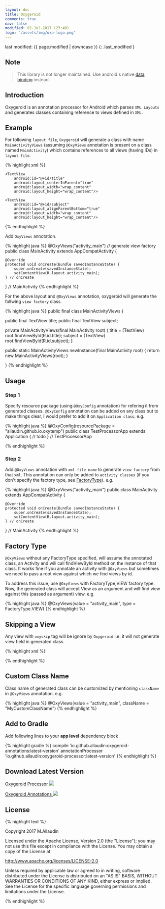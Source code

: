 ```yaml
---
layout: doc
title: Oxygeroid
comments: true
nav: false
modified: 02-Jul-2017 (23:40)
logo: "/assets/img/oxp-logo.png"
---
```



last modified: {{ page.modified | downcase }}
{: .last_modified }

## Note

> This library is not longer maintained. Use android's native [data binding](https://developer.android.com/topic/libraries/data-binding/index.html) instead.

## Introduction

Oxygeroid is an annotation processor for Android which parses `XML Layouts` and generates classes containing reference to views defined in `XML`.

## Example

For following `layout file`, `Oxygeroid` will generate a class with name `MainActivityViews` (assuming `@OxyViews` annotation is present on a class named `MainActivity`) which contains references to all views (having IDs) in `layout file`.


{% highlight xml %}
<?xml version="1.0" encoding="utf-8"?>
<RelativeLayout
    xmlns:android="http://schemas.android.com/apk/res/android"
    xmlns:tools="http://schemas.android.com/tools"
    android:layout_width="match_parent"
    android:layout_height="match_parent"
    tools:context="com.mallaudin.testprocessor.MainActivity">

    <TextView
        android:id="@+id/title"
        android:layout_centerInParent="true"
        android:layout_width="wrap_content"
        android:layout_height="wrap_content"/>

    <TextView
        android:id="@+id/subject"
        android:layout_alignParentBottom="true"
        android:layout_width="wrap_content"
        android:layout_height="wrap_content"/>

</RelativeLayout>
{% endhighlight %}

Add `OxyViews` annotation.

{% highlight java %}
@OxyViews("activity_main") // generate view factory
public class MainActivity extends AppCompatActivity {

    @Override
    protected void onCreate(Bundle savedInstanceState) {
        super.onCreate(savedInstanceState);
        setContentView(R.layout.activity_main);
    } // onCreate

} // MainActivity
{% endhighlight %}

For the above layout and `@OxyViews` annotation, oxygeroid will generate the follwing `view factory` class.

{% highlight java %}
public final class MainActivityViews {

  public final TextView title;
  public final TextView subject;

  private MainActivityViews(final MainActivity root) {
    title = (TextView) root.findViewById(R.id.title);
    subject = (TextView) root.findViewById(R.id.subject);
  }

  public static MainActivityViews newInstance(final MainActivity root) {
    return new MainActivityViews(root);
  }

}
{% endhighlight %}


## Usage

### Step 1

Specify resource package (using `@OxyConfig` annotation) for refering `R` from generated classes. `@OxyConfig` annotation can be added on any class but to make things clear, I would prefer to add it on `Application class`. e.g.

{% highlight java %}
@OxyConfig(resourcePackage = "allaudin.github.io.oxytemp")
public class TestProcessorApp extends Application {
	// todo
} // TestProcessorApp

{% endhighlight %}

### Step 2

Add `@OxyViews` annotation with `xml file name` to generate `view factory` from that `xml`. This annotation can only be added to `activity classes` (if you don't specify the factory type, see [FactoryType](https://allaudin.github.io/oxygeroid/#factorytype)).  e.g.

{% highlight java %}
@OxyViews("activity_main")
public class MainActivity extends AppCompatActivity {

    @Override
    protected void onCreate(Bundle savedInstanceState) {
        super.onCreate(savedInstanceState);
        setContentView(R.layout.activity_main);
    } // onCreate

} // MainActivity
{% endhighlight %}


## Factory Type

`@OxyViews` without any FactoryType specified, will assume the annotated class, an Activity and will call findViewById method on the instance of that class. It works fine if you annotate an activity with `@OxyViews` but sometimes we need to pass a root view against which we find views by id.

To address this issue, use `@OxyViews` with FactoryType,VIEW factory type. Now, the generated class will accept View as an argument and will find view against this (passed as argument) view. e.g.

{% highlight java %}
@OxyViews(value = "activity_main", type = FactoryType.VIEW)
{% endhighlight %}


## Skipping a View

Any view with `oxyskip` tag will be ignore by `Oxygeroid` i.e. it will not generate view field in generated class.


{% highlight xml %}
<View
        android:id="@+id/my_view"
        android:tag="oxyskip"
        android:layout_width="wrap_content"
        android:layout_height="wrap_content" />

{% endhighlight %}

## Custom Class Name

Class name of generated class can be customized by mentioning `className` in `@OxyViews` annotation. e.g.

{% highlight java %}
@OxyViews(value = "activity_main", className = "MyCustomClassName")
{% endhighlight %}

## Add to Gradle

Add following lines to your **app level** dependency block

{% highlight gradle %}
compile  'io.github.allaudin:oxygeroid-annotations:latest-version'
annotationProcessor  'io.github.allaudin:oxygeroid-processor:latest-version'
{% endhighlight %}

## Download Latest Version

<a href='https://bintray.com/mallaudin/android/oxygeroid-processor/_latestVersion'>Oxygeroid Processor <img src='https://api.bintray.com/packages/mallaudin/android/oxygeroid-processor/images/download.svg' id="download"></a>

<a href='https://bintray.com/mallaudin/android/oxygeroid-annotations/_latestVersion'>Oxygeroid Annotations <img src='https://api.bintray.com/packages/mallaudin/android/oxygeroid-annotations/images/download.svg' id="download"></a>

## License

{% highlight text %}

Copyright 2017 M.Allaudin

Licensed under the Apache License, Version 2.0 (the "License");
you may not use this file except in compliance with the License.
You may obtain a copy of the License at

   http://www.apache.org/licenses/LICENSE-2.0

Unless required by applicable law or agreed to in writing, software
distributed under the License is distributed on an "AS IS" BASIS,
WITHOUT WARRANTIES OR CONDITIONS OF ANY KIND, either express or implied.
See the License for the specific language governing permissions and
limitations under the License.

{% endhighlight %}
